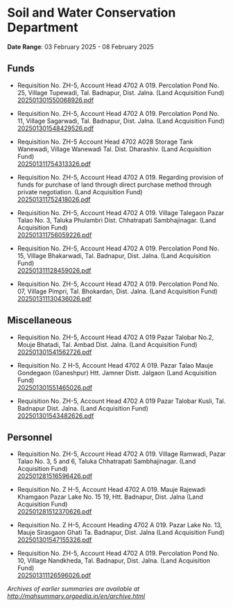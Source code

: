 # Soil and Water Conservation Department

**Date Range**: 03 February 2025 - 08 February 2025


## Funds
- Requisition No. ZH-5, Account Head 4702 A 019. Percolation Pond No. 25, Village Tupewadi, Tal. Badnapur, Dist. Jalna. (Land Acquisition Fund)\
  [202501301550068926.pdf](https://gr.maharashtra.gov.in/Site/Upload/Government%20Resolutions/English/202501301550068926.pdf)

- Requisition No. ZH-5, Account Head 4702 A 019. Percolation Pond No. 11, Village Sagarwadi, Tal. Badnapur, Dist. Jalna. (Land Acquisition Fund)\
  [202501301548429526.pdf](https://gr.maharashtra.gov.in/Site/Upload/Government%20Resolutions/English/202501301548429526.pdf)

- Requisition No. ZH-5 Account Head 4702 A028 Storage Tank Wanewadi, Village Wanewadi Tal. Dist. Dharashiv. (Land Acquisition Fund)\
  [202501311754313326.pdf](https://gr.maharashtra.gov.in/Site/Upload/Government%20Resolutions/English/202501311754313326.pdf)

- Requisition No. ZH-5, Account Head 4702 A 019. Regarding provision of funds for purchase of land through direct purchase method through private negotiation. (Land Acquisition Fund)\
  [202501311752418026.pdf](https://gr.maharashtra.gov.in/Site/Upload/Government%20Resolutions/English/202501311752418026.pdf)

- Requisition No. ZH-5, Account Head 4702 A 019. Village Talegaon Pazar Talao No. 3, Taluka Phulambri Dist. Chhatrapati Sambhajinagar. (Land Acquisition Fund)\
  [202501311756059226.pdf](https://gr.maharashtra.gov.in/Site/Upload/Government%20Resolutions/English/202501311756059226.pdf)

- Requisition No. ZH-5, Account Head 4702 A 019. Percolation Pond No. 15, Village Bhakarwadi, Tal. Badnapur, Dist. Jalna. (Land Acquisition Fund)\
  [202501311128459026.pdf](https://gr.maharashtra.gov.in/Site/Upload/Government%20Resolutions/English/202501311128459026.pdf)

- Requisition No. ZH-5, Account Head 4702 A 019. Percolation Pond No. 07, Village Pimpri, Tal. Bhokardan, Dist. Jalna. (Land Acquisition Fund)\
  [202501311130436026.pdf](https://gr.maharashtra.gov.in/Site/Upload/Government%20Resolutions/English/202501311130436026.pdf)

## Miscellaneous
- Requisition No. ZH-5, Account Head 4702 A 019 Pazar Talobar No.2, Mouje Bhatadi, Tal. Ambad Dist. Jalna. (Land Acquisition Fund)\
  [202501301541562726.pdf](https://gr.maharashtra.gov.in/Site/Upload/Government%20Resolutions/English/202501301541562726.pdf)

- Requisition No. Z H-5, Account Head 4702 A 019. Pazar Talao Mauje Gondegaon (Ganeshpur) Htt. Jamner Distt. Jalgaon (Land Acquisition Fund)\
  [202501301551465026.pdf](https://gr.maharashtra.gov.in/Site/Upload/Government%20Resolutions/English/202501301551465026.pdf)

- Requisition No. ZH-5, Account Head 4702 A 019 Pazar Talobar Kusli, Tal. Badnapur Dist. Jalna. (Land Acquisition Fund)\
  [202501301543482626.pdf](https://gr.maharashtra.gov.in/Site/Upload/Government%20Resolutions/English/202501301543482626.pdf)

## Personnel
- Requisition No. ZH-5, Account Head 4702 A 019. Village Ramwadi, Pazar Talao No. 3, 5 and 6, Taluka Chhatrapati Sambhajinagar. (Land Acquisition Fund)\
  [202501281516596426.pdf](https://gr.maharashtra.gov.in/Site/Upload/Government%20Resolutions/English/202501281516596426.pdf)

- Requisition No. Z H-5, Account Head 4702 A 019. Mauje Rajewadi Khamgaon Pazar Lake No. 15  19, Htt. Badnapur, Dist. Jalna (Land Acquisition Fund)\
  [202501281512370626.pdf](https://gr.maharashtra.gov.in/Site/Upload/Government%20Resolutions/English/202501281512370626.pdf)

- Requisition No. Z H-5, Account Heading 4702 A 019. Pazar Lake No. 13, Mauje Sirasgaon Ghati Ta. Badnapur, Dist. Jalna (Land Acquisition Fund)\
  [202501301547155326.pdf](https://gr.maharashtra.gov.in/Site/Upload/Government%20Resolutions/English/202501301547155326.pdf)

- Requisition No. ZH-5, Account Head 4702 A 019. Percolation Pond No. 10, Village Nandkheda, Tal. Badnapur, Dist. Jalna. (Land Acquisition Fund)\
  [202501311126596026.pdf](https://gr.maharashtra.gov.in/Site/Upload/Government%20Resolutions/English/202501311126596026.pdf)


*Archives of earlier summaries are available at http://mahsummary.orgpedia.in/en/archive.html*